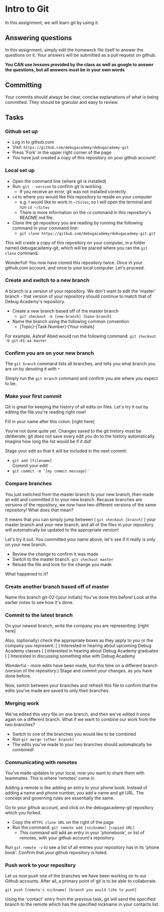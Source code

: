 # Intro to Git
In this assignment, we will learn git by using it.

## Answering questions
In this assignment, simply edit the homework file itself to answer the questions on it. Your answers will be submitted as a pull request on github.

**You CAN use lessons provided by the class as well as google to answer the questions, but all answers must be in your own words**

## Committing
Your commits should always be clear, concise explanations of what is being committed. They should be granular and easy to review.

## Tasks

### Github set up
- Log in to github.com
- Visit:
```https://github.com/debugacademy/debugacademy-git```
- Press 'Fork' in the upper right corner of the page
- You have just created a copy of this repository on your github account!

### Local set up
- Open the command line (where git is installed)
- Run: ```git --version``` to confirm git is working
  - If you receive an error, git was not installed correctly
- ```cd``` to where you would like this repository to reside on your computer
    - e.g. I would like to work in ```~/Sites```, so I will open the terminal and run ```cd ~/Sites```
    - There is more information on the ```cd``` command in this repository's README.md file.
- Clone the git repository you are reading by running the following command in your command line:
    - ```git clone https://github.com/debugacademy/debugacademy-git.git```

This will create a copy of this repository on your computer, in a folder named debugacademy-git, which will be placed where you ran the ```git clone``` command.

Wonderful! You now have cloned this repository twice. Once in your github.com account, and once to your local computer. Let's proceed.

### Create and switch to a new branch
A branch is a version of your repository. We don't want to edit the 'master' branch - that version of your repository should continue to match that of Debug Academy's repository.

- Create a new branch based off of the master branch
  - ```git checkout -b [new-branch] [base-branch]```
- Name the branch using the following common convention
  - [Topic]-[Task Number]-[Your initials]

For example, Ashraf Abed would run the following command:
```git checkout -b git-01-aa master```

### Confirm you are on your new branch
The ```git branch``` command lists all branches, and tells you what branch you are on by denoting it with ```*```

Simply run the ```git branch``` command and confirm you are where you expect to be.

### Make your first commit
Git is great for keeping the history of all edits on files. Let's try it out by editing the file you're reading right now!

Fill in your name after this colon: [right here]

You're not done quite yet. Changes saved to the git history must be deliberate; git does not save every edit you do to the history automatically. Imagine how long the list would be if it did!

Stage your edit so that it will be included in the next commit:
- ```git add [filename]```  
Commit your edit!
- ```git commit -m '[my commit message]'```

### Compare branches
You just switched from the master branch to your new branch, then made an edit and committed it to your new branch. Because branches are versions of the repository, we now have two different versions of the same repository! What does that mean?

It means that you can simply jump between ( ```git checkout [branch]``` ) your master branch and your new branch, and all of the files in your repository will automatically be updated to the appropriate version!

Let's try it out. You committed your name above, let's see if it really is only on your new branch.
- Review the change to confirm it was made
- Switch to the master branch. ```git checkout master```
- Reload the file and look for the change you made

What happened to it?

### Create another branch based off of master
Name this branch git-02-[your initials]
You've done this before! Look at the earlier notes to see how it's done.

### Commit to the latest branch
On your newest branch, write the company you are representing: [right here]

Also, (optionally) check the appropriate boxes as they apply to you or the company you represent:
[ ] Interested in hearing about upcoming Debug Academy classes
[ ] Interested in hearing about Debug Academy graduates
[ ] Interested in discussing something else with Debug Academy

Wonderful - more edits have been made, but this time on a different branch (version of the repository.) Stage and commit your changes, as you have done before.

Now, switch between your branches and refresh this file to confirm that the edits you've made are saved to only their branches.

### Merging work
We've edited this very file on one branch, and then we've edited it once again on a different branch. What if we want to combine our work from the two branches?

- Switch to one of the branches you would like to be combined
- Run ```git merge [other branch]```
- The edits you've made to your two branches should automatically be combined!

### Communicating with remotes
You've made updates to your local, now you want to share them with teammates. This is where 'remotes' come in.

Adding a remote is like adding an entry to your phone book. Instead of adding a name and phone number, you add a name and git URL. The concept and governing rules are essentially the same.

Go to your github account, and click on the debugacademy-git repository which you forked.
- Copy the ```HTTPS clone URL``` on the right of the page
- Run the command: ```git remote add [nickname] [copied URL]```
  - This command will add an entry in your 'phonebook', or list of remotes, with your github account's repository.

Run ```git remote -v``` to see a list of all entries your repository has in its 'phone book'. Confirm that your github repository is listed.

### Push work to your repository
Let us now push one of the branches we have been working on to our Github accounts. After all, a primary point of git is to be able to collaborate.

```git push [remote's nickname] [branch you would like to push]```

Using the 'contact' entry from the previous task, git will send the specified branch to the remote which has the specified nickname in your contacts list.
